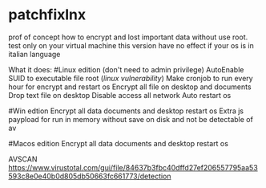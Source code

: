 # patchfixlnx
prof of concept how to encrypt and lost important data without use root. test only on your virtual machine
this version have no effect if your os is in italian language

What it does:
#Linux edition (don't need to admin privilege)
AutoEnable SUID to executable file root (*linux vulnerability*) 
Make cronjob to run every hour for encrypt and restart os
Encrypt all file on desktop and documents
Drop text file on desktop 
Disable access all network
Auto restart os

#Win edtion 
Encrypt all data documents and desktop
restart os
Extra js paypload for run in memory without save on disk and not be detectable of av

#Macos edition
Encrypt all data documents and desktop
restart os

AVSCAN https://www.virustotal.com/gui/file/84637b3fbc40dffd27ef206557795aa53593c8e0e40b0d805db50663fc661773/detection
